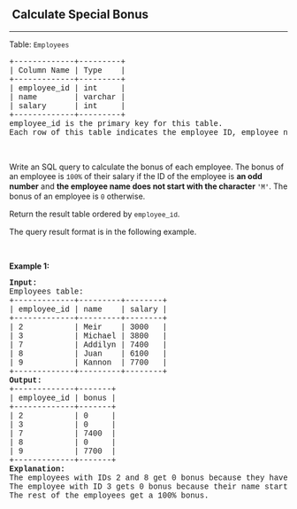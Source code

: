 <h2>  Calculate Special Bonus</h2><hr><div><p>Table: <code style="font-family: SFMono-Regular, Consolas, &quot;Liberation Mono&quot;, Menlo, Courier, monospace, Bangla946, sans-serif;">Employees</code></p>

<pre style="font-family: SFMono-Regular, Consolas, &quot;Liberation Mono&quot;, Menlo, Courier, monospace, Bangla946, sans-serif;">+-------------+---------+
| Column Name | Type    |
+-------------+---------+
| employee_id | int     |
| name        | varchar |
| salary      | int     |
+-------------+---------+
employee_id is the primary key for this table.
Each row of this table indicates the employee ID, employee name, and salary.
</pre>

<p>&nbsp;</p>

<p>Write an SQL query to calculate the bonus of each employee. The bonus of an employee is <code style="font-family: SFMono-Regular, Consolas, &quot;Liberation Mono&quot;, Menlo, Courier, monospace, Bangla946, sans-serif;">100%</code> of their salary if the ID of the employee is <strong>an odd number</strong> and <strong>the employee name does not start with the character </strong><code style="font-family: SFMono-Regular, Consolas, &quot;Liberation Mono&quot;, Menlo, Courier, monospace, Bangla946, sans-serif;">'M'</code>. The bonus of an employee is <code style="font-family: SFMono-Regular, Consolas, &quot;Liberation Mono&quot;, Menlo, Courier, monospace, Bangla946, sans-serif;">0</code> otherwise.</p>

<p>Return the result table ordered by <code style="font-family: SFMono-Regular, Consolas, &quot;Liberation Mono&quot;, Menlo, Courier, monospace, Bangla946, sans-serif;">employee_id</code>.</p>

<p>The query result format is in the following example.</p>

<p>&nbsp;</p>
<p><strong class="example">Example 1:</strong></p>

<pre style="font-family: SFMono-Regular, Consolas, &quot;Liberation Mono&quot;, Menlo, Courier, monospace, Bangla946, sans-serif;"><strong>Input:</strong> 
Employees table:
+-------------+---------+--------+
| employee_id | name    | salary |
+-------------+---------+--------+
| 2           | Meir    | 3000   |
| 3           | Michael | 3800   |
| 7           | Addilyn | 7400   |
| 8           | Juan    | 6100   |
| 9           | Kannon  | 7700   |
+-------------+---------+--------+
<strong>Output:</strong> 
+-------------+-------+
| employee_id | bonus |
+-------------+-------+
| 2           | 0     |
| 3           | 0     |
| 7           | 7400  |
| 8           | 0     |
| 9           | 7700  |
+-------------+-------+
<strong>Explanation:</strong> 
The employees with IDs 2 and 8 get 0 bonus because they have an even employee_id.
The employee with ID 3 gets 0 bonus because their name starts with 'M'.
The rest of the employees get a 100% bonus.
</pre>
</div>
